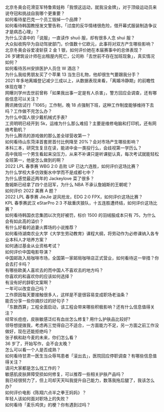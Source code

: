 北京冬奥会花滑亚军特鲁索娃称「我恨这运动，就我没金牌」，对于顶级运动员来说夺冠和挑战自我哪个更重要？  
如何看待星巴克一个员工毁掉一个品牌？  
如何看待韩国教授发文警告称，「过度的反华情绪很危险，借开幕式服装制造争议才是病态心理」？  
为什么汉语中的「说服」一直读作 shuō 服，却有很多人念 shuì 服？  
大众拟收购华为自动驾驶部门，价值数十亿欧元，此事将对双方产生哪些影响？  
北京冬奥会谷爱凌斩获 2 金 1 银，如何评价她在本届赛事中的总体表现？  
26 岁建筑设计师在出租屋内死亡，公司称「去世前不存在加班现象」，真实情况如何？  
如何看待苏州安排医护人员住 W 酒店？  
为什么我给男朋友买了个苹果 13 当生日礼物，他却很生气要跟我分手？  
2021 年多地离婚登记减少三成以上，从数据表现来看，「离婚冷静期」的前瞻性体现在哪？  
网曝刘学州去世前曾称「如果我出事一定是有人杀害」，警方回应会调查，还有哪些信息可以关注？  
腾讯微信试行「1065」工作制，晚 18 点强制下班，这种工作制度能够维持下去吗？工作做不完怎么办？  
为什么中国人很少戴机械式手表?  
工资明明已经开到 5k，运维为什么那么难招？主要是维修电脑和打印机，还有网络考勤机？  
为什么腾讯的游戏做的那么差全球营收第一？  
如何看待山东菏泽首套房首付比例降至 20%？会对市场产生哪些影响？  
本科三本，研究生复旦在读，能进中金一类投行么，会歧视第一学历么？  
高中我班一个男生看起来没压力，从来不补课只是听课挺认真，每次考试就能轻松全班第一，他是怎么做到的啊？  
2022 LPL 春季赛 WBG 2:0 击败 UP 已达六连胜，如何评价这场比赛？  
为什么学校大多仿效衡水中学而不是成都七中？  
为什么感觉最近两年的 Jackeylove 菜了很多？  
詹姆斯已经拿了四个总冠军，为什么 NBA 不承认詹姆斯的王朝呢？  
如何评价 2022 美赛 A 题？  
2022 LPL 春季赛 JieJie 逆风抢龙，EDG 2:0 FPX，如何评价这场比赛？  
KPL 春季赛武汉 eStarPro 2:3 不敌重庆狼队，十五连胜遭终结，如何评价这场比赛？  
如何看待韩国衣恋集团以次充好被罚，标价 1500 的羽绒服成本只有 75，为什么会有如此高的溢价？  
有什么好看的追妻火葬场的小说推荐？  
如何看待湖南农业大学《大学生劳动教育》课程大纲，将劳动作为必修课纳入各专业本科人才培养方案？  
如何通过基金从业资格考试？  
如何评价中国电影导演？  
中国邮政入局咖啡市场，全国第一家邮局咖啡店正式营业，如何看待这一举措？你会去打卡吗？  
有哪些欧美人喜欢去的而中国人不喜欢去的地方吗？  
你喜欢的和喜欢你的应该如何选择？  
有没有好的辞职文案啊？  
一年可以改变自己吗？  
工作原因每天要接触很多人，这样是不是很容易变成职场老油条？  
能否分享一些你摘抄过的好句子？  
「东数西算」工程全面启动，该工程会带来哪些积极影响？还有什么信息值得关注？  
经常长痘痘，皮肤敏感泛红有血丝怎么修复? 用什么护肤品比较好?  
领导想提拨我，考虑再三觉得自己不适合，一方面能力不足，另一方面之前工作没做好，现在还能拒绝吗？  
张子枫和赵今麦的未来，你们怎么看？  
36 岁了，开始写作，会不会太晚？  
怎么可以看一个人是否成熟？  
如何看待甘肃一医生当众辱骂患者「滚出去」，医院回应停职调查？有哪些信息值得关注？  
请问大家都是怎么找工作的？  
敏感肌皮肤屏障受损如何修复，可以推荐一些相关护肤产品吗？  
我已经很努力了，但上司却天天叫我提升自己能力，数落我拖后腿了，我该怎么办?  
如何评价电影《陈翔六点半之拳王妈妈》？  
年轻人该如何面对职场上的失败？  
如何看待「麦乐鸡侠」的梗？你有遇到过吗？  
